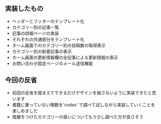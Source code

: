 ## 実装したもの
- ヘッダーとフッターのテンプレート化
- カテゴリー別の記事一覧
- 記事の詳細ページの実装
- それぞれの共通部分をテンプレート化
- ホーム画面でのカテゴリー別の投稿数の取得表示
- カテゴリー別の新着記事の表示
- ホーム画面の更新情報欄の全記事による更新情報の表示
- お問い合わせ固定ページのメール送信機能

## 今回の反省
- 前回の反省を踏まえてできるだけデザインを崩さないように実装できたと思います
- 書籍に乗っていない関数を'codex' で調べて試しながら実装していくことを楽しめました
- 階層をつけたカテゴリーの扱いについてもう少し調べた方が良さそう
